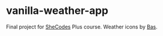 # vanilla-weather-app

Final project for <a href="https://www.shecodes.io/">SheCodes</a> Plus course.
Weather icons by <a href="https://github.com/basmilius/weather-icons">Bas</a>. 
